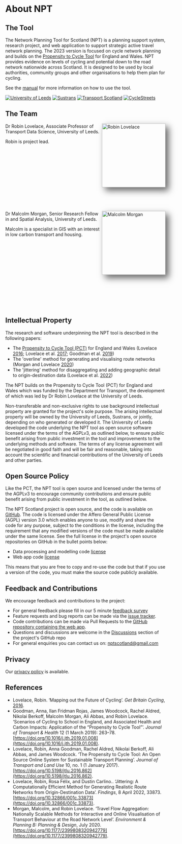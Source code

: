 # About NPT


## The Tool

The Network Planning Tool for Scotland (NPT) is a planning support system, research project, and web application to support strategic active travel network planning. The 2023 version is focused on cycle network planning and builds on the [Propensity to Cycle Tool](https://www.pct.bike/) for England and Wales. NPT provides evidence on levels of cycling and potential down to the road network nationwide across Scotland. It is designed to be used by local authorities, community groups and other organisations to help them plan for cycling.

See the [manual](/manual) for more information on how to use the tool.

<p id="logos">
	<a href="https://environment.leeds.ac.uk/transport" target="_blank"><img src="/images/logos/leeds.png" alt="University of Leeds" /></a>
	<a href="https://www.sustrans.org.uk/about-us/our-work-in-scotland" target="_blank"><img src="/images/logos/sustrans.png" alt="Sustrans" /></a>
	<a href="https://www.transport.gov.scot/" target="_blank"><img src="/images/logos/transportscotland.svg" alt="Transport Scotland" /></a>
	<a href="https://www.cyclestreets.org/" target="_blank"><img src="/images/logos/cyclestreets.svg" alt="CycleStreets" /></a>
</p>

## The Team

<div>
	<div style="height: 260px">
		<img src="/images/robin.webp" alt="Robin Lovelace" style="width:200px; max-width:50%; float:right; box-shadow: 10px 10px 20px 0px #666;">
		<p>Dr Robin Lovelace, Associate Professor of Transport Data Science, University of Leeds.</p>
		<p>Robin is project lead.</p>
	</div>
	<div style="height:301px">
		<img src="/images/malcolm.webp" alt="Malcolm Morgan" style="width:200px; max-width:50%; float:right; box-shadow: 10px 10px 20px 0px #666;">
		<p>Dr Malcolm Morgan, Senior Research Fellow in and Spatial Analysis, University of Leeds.</p>
		<p>Malcolm is a specialist in GIS with an interest in low carbon transport and housing.</p>
	</div>

</div>


## Intellectual Property

The research and software underpinning the NPT tool is described in the following papers:

* The [Propensity to Cycle Tool (PCT)](https://www.pct.bike) for England and Wales (Lovelace [2016](https://eprints.whiterose.ac.uk/100080/); Lovelace et al. [2017](https://doi.org/10.5198/jtlu.2016.862); Goodman et al. [2019](https://doi.org/10.5198/jtlu.2016.862))
* The 'overline' method for generating and visualising route networks (Morgan and Lovelace [2020](https://doi.org/10.1177/2399808320942779))
* The 'jittering' method for disaggregating and adding geographic detail to origin-destination data (Lovelace et al. [2022](https://doi.org/10.1177/2399808320942779))

The NPT builds on the Propensity to Cycle Tool (PCT) for England and Wales which was funded by the Department for Transport, the development of which was led by Dr Robin Lovelace at the University of Leeds.

Non-transferable and non-exclusive rights to use background intellectual property are granted for the project's sole purpose. The arising intellectual property will be owned by the University of Leeds, Sustrans, or jointly, depending on who generated or developed it. The University of Leeds developed the code underlying the NPT tool as open source software licensed under the terms of the AGPLv3, as outlined below, to ensure public benefit arising from public investment in the tool and improvements to the underlying methods and software. The terms of any license agreement will be negotiated in good faith and will be fair and reasonable, taking into account the scientific and financial contributions of the University of Leeds and other parties.


## Open Source Policy

Like the PCT, the NPT tool is open source and licensed under the terms of the AGPLv3 to encourage community contributions and ensure public benefit arising from public investment in the tool, as outlined below.

The NPT Scotland project is open source, and the code is available on [GitHub](https://www.github.com/nptscot). The code is licensed under the Affero General Public License (AGPL) version 3.0 which enables anyone to use, modify and share the code for any purpose, subject to the conditions in the license, including the requirement that any modified versions of the code must be made available under the same license. See the full license in the project's open source repositories on GitHub in the bullet points below:

* Data processing and modelling code [license](https://github.com/nptscot/npt/blob/main/LICENSE)
* Web app code [license](https://github.com/nptscot/nptscot.github.io/blob/dev/LICENSE)

This means that you are free to copy and re-use the code but that if you use a version of the code, you must make the source code publicly available.


## Feedback and Contributions

We encourage feedback and contributions to the project:

* For general feedback please fill in our 5 minute [feedback survey](https://forms.office.com/Pages/ResponsePage.aspx?id=qO3qvR3IzkWGPlIypTW3ywVZfmO0bwdAhK0UztpneQtUM1pCRlJQQjY1V0M3MUhBV0g0VTJRS1ZQVi4u)
* Feature requests and bug reports can be made via the [issue tracker](https://github.com/nptscot/npt/issues).
* Code contributions can be made via Pull Requests to the [GitHub repository containing the web app](https://github.com/nptscot/nptscot.github.io/pulls).
* Questions and discussions are welcome in the [Discussions](https://github.com/nptscot/npt/discussions) section of the project's GitHub repo
* For general enquiries you can contact us on: [nptscotland@gmail.com](mailto:nptscotland@gmail.com)


## Privacy

Our [privacy policy](/privacy/) is available.


## References

* Lovelace, Robin. ‘Mapping out the Future of Cycling’. _Get Britain Cycling_, [2016](http://eprints.whiterose.ac.uk/100080/).
* Goodman, Anna, Ilan Fridman Rojas, James Woodcock, Rachel Aldred, Nikolai Berkoff, Malcolm Morgan, Ali Abbas, and Robin Lovelace. ‘Scenarios of Cycling to School in England, and Associated Health and Carbon Impacts: Application of the “Propensity to Cycle Tool”’. _Journal of Transport & Health_ 12 (1 March 2019): 263–78. [https://doi.org/10.1016/j.jth.2019.01.008](https://doi.org/10.1016/j.jth.2019.01.008).
* Lovelace, Robin, Anna Goodman, Rachel Aldred, Nikolai Berkoff, Ali Abbas, and James Woodcock. ‘The Propensity to Cycle Tool: An Open Source Online System for Sustainable Transport Planning’. _Journal of Transport and Land Use_ 10, no. 1 (1 January 2017). [https://doi.org/10.5198/jtlu.2016.862](https://doi.org/10.5198/jtlu.2016.862).
* Lovelace, Robin, Rosa Félix, and Dustin Carlino.. ‘Jittering: A Computationally Efficient Method for Generating Realistic Route Networks from Origin-Destination Data’. _Findings_, 8 April 2022, 33873. [https://doi.org/10.32866/001c.33873](https://doi.org/10.32866/001c.33873).
* Morgan, Malcolm, and Robin Lovelace. ‘Travel Flow Aggregation: Nationally Scalable Methods for Interactive and Online Visualisation of Transport Behaviour at the Road Network Level’. _Environment & Planning B: Planning & Design_, July 2020. [https://doi.org/10.1177/2399808320942779](https://doi.org/10.1177/2399808320942779).
